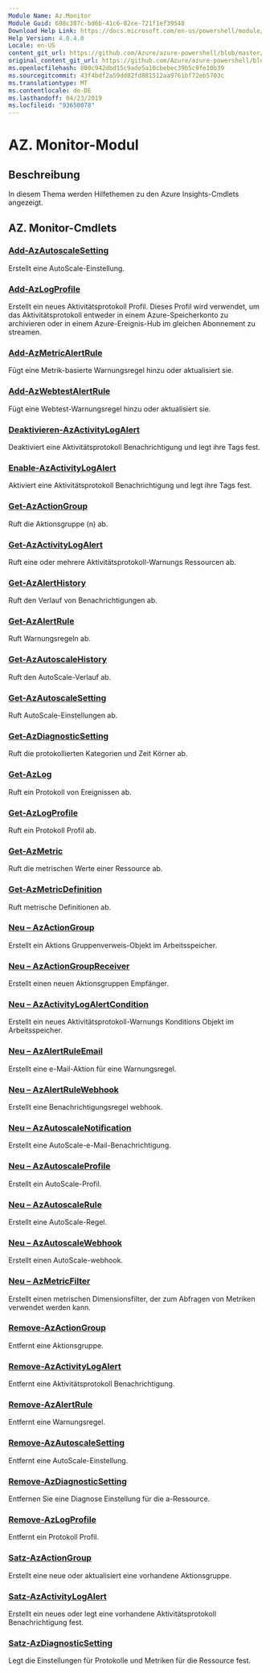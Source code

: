 ```yaml
---
Module Name: Az.Monitor
Module Guid: 698c387c-bd6b-41c6-82ce-721f1ef39548
Download Help Link: https://docs.microsoft.com/en-us/powershell/module/az.monitor
Help Version: 4.0.4.0
Locale: en-US
content_git_url: https://github.com/Azure/azure-powershell/blob/master/src/Monitor/Monitor/help/Az.Monitor.md
original_content_git_url: https://github.com/Azure/azure-powershell/blob/master/src/Monitor/Monitor/help/Az.Monitor.md
ms.openlocfilehash: 800c942dbd15c9ade5a10cbebec39b5c9fe10b39
ms.sourcegitcommit: 43f4bdf2a59dd82fd881512aa9761bf72eb5703c
ms.translationtype: MT
ms.contentlocale: de-DE
ms.lasthandoff: 04/23/2019
ms.locfileid: "93650078"
---
```

# AZ. Monitor-Modul
## Beschreibung
In diesem Thema werden Hilfethemen zu den Azure Insights-Cmdlets angezeigt.

## AZ. Monitor-Cmdlets
### [Add-AzAutoscaleSetting](Add-AzAutoscaleSetting.md)
Erstellt eine AutoScale-Einstellung.

### [Add-AzLogProfile](Add-AzLogProfile.md)
Erstellt ein neues Aktivitätsprotokoll Profil. Dieses Profil wird verwendet, um das Aktivitätsprotokoll entweder in einem Azure-Speicherkonto zu archivieren oder in einem Azure-Ereignis-Hub im gleichen Abonnement zu streamen. 

### [Add-AzMetricAlertRule](Add-AzMetricAlertRule.md)
Fügt eine Metrik-basierte Warnungsregel hinzu oder aktualisiert sie.

### [Add-AzWebtestAlertRule](Add-AzWebtestAlertRule.md)
Fügt eine Webtest-Warnungsregel hinzu oder aktualisiert sie.

### [Deaktivieren-AzActivityLogAlert](Disable-AzActivityLogAlert.md)
Deaktiviert eine Aktivitätsprotokoll Benachrichtigung und legt ihre Tags fest.

### [Enable-AzActivityLogAlert](Enable-AzActivityLogAlert.md)
Aktiviert eine Aktivitätsprotokoll Benachrichtigung und legt ihre Tags fest.

### [Get-AzActionGroup](Get-AzActionGroup.md)
Ruft die Aktionsgruppe (n) ab.

### [Get-AzActivityLogAlert](Get-AzActivityLogAlert.md)
Ruft eine oder mehrere Aktivitätsprotokoll-Warnungs Ressourcen ab.

### [Get-AzAlertHistory](Get-AzAlertHistory.md)
Ruft den Verlauf von Benachrichtigungen ab.

### [Get-AzAlertRule](Get-AzAlertRule.md)
Ruft Warnungsregeln ab.

### [Get-AzAutoscaleHistory](Get-AzAutoscaleHistory.md)
Ruft den AutoScale-Verlauf ab.

### [Get-AzAutoscaleSetting](Get-AzAutoscaleSetting.md)
Ruft AutoScale-Einstellungen ab.

### [Get-AzDiagnosticSetting](Get-AzDiagnosticSetting.md)
Ruft die protokollierten Kategorien und Zeit Körner ab.

### [Get-AzLog](Get-AzLog.md)
Ruft ein Protokoll von Ereignissen ab.

### [Get-AzLogProfile](Get-AzLogProfile.md)
Ruft ein Protokoll Profil ab.

### [Get-AzMetric](Get-AzMetric.md)
Ruft die metrischen Werte einer Ressource ab.

### [Get-AzMetricDefinition](Get-AzMetricDefinition.md)
Ruft metrische Definitionen ab.

### [Neu – AzActionGroup](New-AzActionGroup.md)
Erstellt ein Aktions Gruppenverweis-Objekt im Arbeitsspeicher.

### [Neu – AzActionGroupReceiver](New-AzActionGroupReceiver.md)
Erstellt einen neuen Aktionsgruppen Empfänger.

### [Neu – AzActivityLogAlertCondition](New-AzActivityLogAlertCondition.md)
Erstellt ein neues Aktivitätsprotokoll-Warnungs Konditions Objekt im Arbeitsspeicher.

### [Neu – AzAlertRuleEmail](New-AzAlertRuleEmail.md)
Erstellt eine e-Mail-Aktion für eine Warnungsregel.

### [Neu – AzAlertRuleWebhook](New-AzAlertRuleWebhook.md)
Erstellt eine Benachrichtigungsregel webhook.

### [Neu – AzAutoscaleNotification](New-AzAutoscaleNotification.md)
Erstellt eine AutoScale-e-Mail-Benachrichtigung.

### [Neu – AzAutoscaleProfile](New-AzAutoscaleProfile.md)
Erstellt ein AutoScale-Profil.

### [Neu – AzAutoscaleRule](New-AzAutoscaleRule.md)
Erstellt eine AutoScale-Regel.

### [Neu – AzAutoscaleWebhook](New-AzAutoscaleWebhook.md)
Erstellt einen AutoScale-webhook.

### [Neu – AzMetricFilter](New-AzMetricFilter.md)
Erstellt einen metrischen Dimensionsfilter, der zum Abfragen von Metriken verwendet werden kann.

### [Remove-AzActionGroup](Remove-AzActionGroup.md)
Entfernt eine Aktionsgruppe.

### [Remove-AzActivityLogAlert](Remove-AzActivityLogAlert.md)
Entfernt eine Aktivitätsprotokoll Benachrichtigung.

### [Remove-AzAlertRule](Remove-AzAlertRule.md)
Entfernt eine Warnungsregel.

### [Remove-AzAutoscaleSetting](Remove-AzAutoscaleSetting.md)
Entfernt eine AutoScale-Einstellung.

### [Remove-AzDiagnosticSetting](Remove-AzDiagnosticSetting.md)
Entfernen Sie eine Diagnose Einstellung für die a-Ressource.

### [Remove-AzLogProfile](Remove-AzLogProfile.md)
Entfernt ein Protokoll Profil.

### [Satz-AzActionGroup](Set-AzActionGroup.md)
Erstellt eine neue oder aktualisiert eine vorhandene Aktionsgruppe.

### [Satz-AzActivityLogAlert](Set-AzActivityLogAlert.md)
Erstellt ein neues oder legt eine vorhandene Aktivitätsprotokoll Benachrichtigung fest.

### [Satz-AzDiagnosticSetting](Set-AzDiagnosticSetting.md)
Legt die Einstellungen für Protokolle und Metriken für die Ressource fest.

